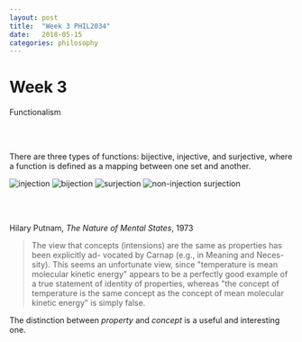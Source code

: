 ```yaml
---
layout: post
title:  "Week 3 PHIL2034"
date:   2018-05-15
categories: philosophy
---
```


# Week 3

Functionalism 

<br><br>

There are three types of functions: bijective, injective, and surjective, where a function is defined as a mapping between one set and another. 

![injection](https://upload.wikimedia.org/wikipedia/commons/0/02/Injection.svg)
![bijection](https://upload.wikimedia.org/wikipedia/commons/a/a5/Bijection.svg)
![surjection](https://upload.wikimedia.org/wikipedia/commons/6/6c/Surjection.svg)
![non-injection surjection](https://upload.wikimedia.org/wikipedia/commons/d/d1/Not-Injection-Surjection.svg)

<br><br>

Hilary Putnam, *The Nature of Mental States*, 1973 

>The view that concepts (intensions) are the same as properties has been explicitly ad- vocated by Carnap (e.g., in Meaning and Neces- sity). This seems an unfortunate view, since "temperature is mean molecular kinetic energy" appears to be a perfectly good example of a true statement of identity of properties, whereas "the concept of temperature is the same concept as the concept of mean molecular kinetic energy" is simply false.

The distinction between *property* and *concept* is a useful and interesting one. 

